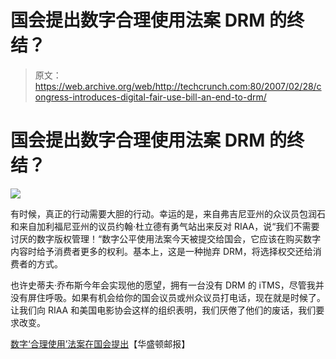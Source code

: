 # 国会提出数字合理使用法案 DRM 的终结？

> 原文：<https://web.archive.org/web/http://techcrunch.com:80/2007/02/28/congress-introduces-digital-fair-use-bill-an-end-to-drm/>

# 国会提出数字合理使用法案 DRM 的终结？

![](img/0f25e18c63b60ee3329bc595e6b9b908.png)

有时候，真正的行动需要大胆的行动。幸运的是，来自弗吉尼亚州的众议员包润石和来自加利福尼亚州的议员约翰·杜立德有勇气站出来反对 RIAA，说“我们不需要讨厌的数字版权管理！“数字公平使用法案今天被提交给国会，它应该在购买数字内容时给予消费者更多的权利。基本上，这是一种抛弃 DRM，将选择权交还给消费者的方式。

也许史蒂夫·乔布斯今年会实现他的愿望，拥有一台没有 DRM 的 iTMS，尽管我并没有屏住呼吸。如果有机会给你的国会议员或州众议员打电话，现在就是时候了。让我们向 RIAA 和美国电影协会这样的组织表明，我们厌倦了他们的废话，我们要求改变。

[数字‘合理使用’法案在国会提出](https://web.archive.org/web/20210228224908/http://blog.washingtonpost.com/posttech/2007/02/digital_fair_use_bill_introduc.html)【华盛顿邮报】